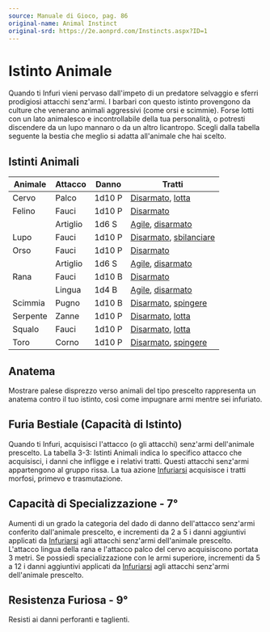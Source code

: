 ```yaml
---
source: Manuale di Gioco, pag. 86
original-name: Animal Instinct
original-srd: https://2e.aonprd.com/Instincts.aspx?ID=1
---
```


# Istinto Animale

Quando ti Infuri vieni pervaso dall'impeto di un predatore selvaggio e sferri
prodigiosi attacchi senz'armi. I barbari con questo istinto provengono da
culture che venerano animali aggressivi (come orsi e scimmie). Forse lotti con
un lato animalesco e incontrollabile della tua personalità, o potresti
discendere da un lupo mannaro o da un altro licantropo. Scegli dalla tabella
seguente la bestia che meglio si adatta all'animale che hai scelto.

## Istinti Animali

| Animale  | Attacco  | Danno  | Tratti                                                             |
| -------- | -------- | ------ | ------------------------------------------------------------------ |
| Cervo    | Palco    | 1d10 P | [Disarmato](/tratti/disarmato), [lotta](/tratti/lotta)             |
| Felino   | Fauci    | 1d10 P | [Disarmato](/tratti/disarmato)                                     |
|          | Artiglio | 1d6 S  | [Agile](/tratti/agile), [disarmato](/tratti/disarmato)             |
| Lupo     | Fauci    | 1d10 P | [Disarmato](/tratti/disarmato), [sbilanciare](/tratti/sbilanciare) |
| Orso     | Fauci    | 1d10 P | [Disarmato](/tratti/disarmato)                                     |
|          | Artiglio | 1d6 S  | [Agile](/tratti/agile), [disarmato](/tratti/disarmato)             |
| Rana     | Fauci    | 1d10 B | [Disarmato](/tratti/disarmato)                                     |
|          | Lingua   | 1d4 B  | [Agile](/tratti/agile), [disarmato](/tratti/disarmato)             |
| Scimmia  | Pugno    | 1d10 B | [Disarmato](/tratti/disarmato), [spingere](/tratti/spingere)       |
| Serpente | Zanne    | 1d10 P | [Disarmato](/tratti/disarmato), [lotta](/tratti/lotta)             |
| Squalo   | Fauci    | 1d10 P | [Disarmato](/tratti/disarmato), [lotta](/tratti/lotta)             |
| Toro     | Corno    | 1d10 P | [Disarmato](/tratti/disarmato), [spingere](/tratti/spingere)       |

## Anatema

Mostrare palese disprezzo verso animali del tipo prescelto rappresenta un
anatema contro il tuo istinto, così come impugnare armi mentre sei infuriato.

## Furia Bestiale (Capacità di Istinto)

Quando ti Infuri, acquisisci l'attacco (o gli attacchi) senz'armi dell'animale
prescelto. La tabella 3-3: Istinti Animali indica lo specifico attacco che
acquisisci, i danni che infligge e i relativi tratti. Questi attacchi senz'armi
appartengono al gruppo rissa. La tua azione
[Infuriarsi](/azioni/classe/infuriarsi) acquisisce i tratti morfosi, primevo e
trasmutazione.

## Capacità di Specializzazione - 7°

Aumenti di un grado la categoria del dado di danno dell'attacco senz'armi
conferito dall'animale prescelto, e incrementi da 2 a 5 i danni aggiuntivi
applicati da [Infuriarsi](/azioni/classe/infuriarsi) agli attacchi senz'armi
dell'animale prescelto. L'attacco lingua della rana e l'attacco palco del cervo
acquisiscono portata 3 metri. Se possiedi specializzazione con le armi
superiore, incrementi da 5 a 12 i danni aggiuntivi applicati da
[Infuriarsi](/azioni/classe/infuriarsi) agli attacchi senz'armi dell'animale
prescelto.

## Resistenza Furiosa - 9°

Resisti ai danni perforanti e taglienti.
